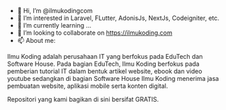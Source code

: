 - 👋 Hi, I’m @ilmukodingcom
- 👀 I’m interested in Laravel, FLutter, AdonisJs, NextJs, Codeigniter, etc.
- 🌱 I’m currently learning ...
- 💞️ I’m looking to collaborate on https://ilmukoding.com
- 📫 About me:

Ilmu Koding adalah perusahaan IT yang berfokus pada EduTech dan Software House. Pada bagian EduTech, Ilmu Koding berfokus pada pemberian tutorial IT dalam bentuk artikel website, ebook dan video youtube sedangkan di bagian Software House Ilmu Koding menerima jasa pembuatan website, aplikasi mobile serta konten digital.

Repositori yang kami bagikan di sini bersifat GRATIS.

<!---
ilmukodingcom/ilmukodingcom is a ✨ special ✨ repository because its `README.md` (this file) appears on your GitHub profile.
You can click the Preview link to take a look at your changes.
--->
